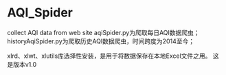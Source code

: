 # AQI_Spider
collect AQI data from web site
aqiSpider.py为爬取每日AQI数据爬虫；
historyAqiSpider.py为爬取历史AQI数据爬虫，时间跨度为2014至今；

xlrd、xlwt、xlutils库选择性安装，是用于将数据保存在本地Excel文件之用。
这是版本v1.0